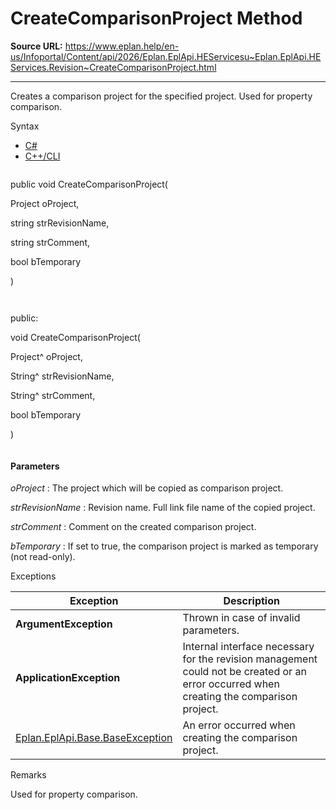 # CreateComparisonProject Method

**Source URL:** https://www.eplan.help/en-us/Infoportal/Content/api/2026/Eplan.EplApi.HEServicesu~Eplan.EplApi.HEServices.Revision~CreateComparisonProject.html

---

Creates a comparison project for the specified project. Used for property comparison.

Syntax

- [C#](#i-syntax-CS)
- [C++/CLI](#i-syntax-CPP2005)

```
```
public void CreateComparisonProject( 

   Project oProject,

   string strRevisionName,

   string strComment,

   bool bTemporary

)
```
```

```
```
public:

void CreateComparisonProject( 

   Project^ oProject,

   String^ strRevisionName,

   String^ strComment,

   bool bTemporary

)
```
```

#### Parameters

*oProject*
:   The project which will be copied as comparison project.

*strRevisionName*
:   Revision name. Full link file name of the copied project.

*strComment*
:   Comment on the created comparison project.

*bTemporary*
:   If set to true, the comparison project is marked as temporary (not read-only).

Exceptions

| Exception | Description |
| --- | --- |
| **ArgumentException** | Thrown in case of invalid parameters. |
| **ApplicationException** | Internal interface necessary for the revision management could not be created or an error occurred when creating the comparison project. |
| [Eplan.EplApi.Base.BaseException](Eplan.EplApi.Baseu~Eplan.EplApi.Base.BaseException.html) | An error occurred when creating the comparison project. |

Remarks

Used for property comparison.
